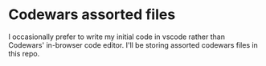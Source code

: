 # Codewars assorted files

I occasionally prefer to write my initial code in vscode rather than Codewars' in-browser code editor. I'll be storing assorted codewars files in this repo.
